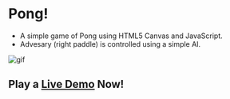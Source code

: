# Pong!

* A simple game of Pong using HTML5 Canvas and JavaScript.
* Advesary (right paddle) is controlled using a simple AI.

![gif](https://media.giphy.com/media/9rcjdmmIKDB5S5it71/giphy.gif)

## Play a [Live Demo](https://jsfiddle.net/TensorFlow/c8yhk2ub/show/) Now!
